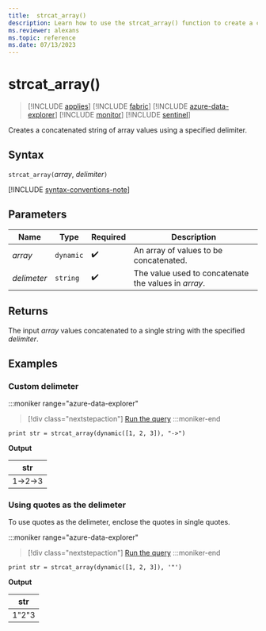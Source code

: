 ```yaml
---
title:  strcat_array()
description: Learn how to use the strcat_array() function to create a concatenated string of array values using a specified delimiter. 
ms.reviewer: alexans
ms.topic: reference
ms.date: 07/13/2023
---
```

# strcat_array()

> [!INCLUDE [applies](../includes/applies-to-version/applies.md)] [!INCLUDE [fabric](../includes/applies-to-version/fabric.md)] [!INCLUDE [azure-data-explorer](../includes/applies-to-version/azure-data-explorer.md)] [!INCLUDE [monitor](../includes/applies-to-version/monitor.md)] [!INCLUDE [sentinel](../includes/applies-to-version/sentinel.md)]

Creates a concatenated string of array values using a specified delimiter.

## Syntax

`strcat_array(`*array*, *delimiter*`)`

[!INCLUDE [syntax-conventions-note](../includes/syntax-conventions-note.md)]

## Parameters

| Name | Type | Required | Description |
|--|--|--|--|
| *array* | `dynamic` |  :heavy_check_mark: | An array of values to be concatenated.|
| *delimeter* | `string` |  :heavy_check_mark: | The value used to concatenate the values in *array*.|

## Returns

The input *array* values concatenated to a single string with the specified *delimiter*.

## Examples

### Custom delimeter

:::moniker range="azure-data-explorer"
> [!div class="nextstepaction"]
> <a href="https://dataexplorer.azure.com/clusters/help/databases/Samples?query=H4sIAAAAAAAAAysoyswrUSguKVKwBZHJiSXxiUVFiZUaKZV5ibmZyRrRhjoKRjoKxrGaOgpKunZKmgBWe4fjMgAAAA==" target="_blank">Run the query</a>
:::moniker-end

```kusto
print str = strcat_array(dynamic([1, 2, 3]), "->")
```

**Output**

|str|
|---|
|1->2->3|

### Using quotes as the delimeter

To use quotes as the delimeter, enclose the quotes in single quotes.

:::moniker range="azure-data-explorer"
> [!div class="nextstepaction"]
> <a href="https://dataexplorer.azure.com/clusters/kvc9rf7q4d68qcw5sk2d6f.northeurope/databases/MyDatabase?query=H4sIAAAAAAAAAysoyswrUSguKVKwBZHJiSXxiUVFiZUaKZV5ibmZyRrRhjoKRjoKxrGaOgrqSuqaABjzStsxAAAA" target="_blank">Run the query</a>
:::moniker-end

```kusto
print str = strcat_array(dynamic([1, 2, 3]), '"')
```

**Output**

|str|
|---|
|1"2"3|
